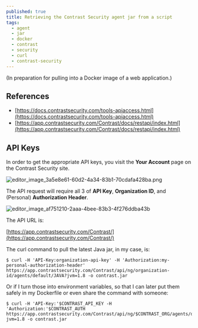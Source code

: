 ```yaml
---
published: true
title: Retrieving the Contrast Security agent jar from a script
tags:
  - agent
  - jar
  - docker
  - contrast
  - security
  - curl
  - contrast-security
---
```

(In preparation for pulling into a Docker image of a web application.)

## References

- [https://docs.contrastsecurity.com/tools-apiaccess.html](https://docs.contrastsecurity.com/tools-apiaccess.html)
- [https://app.contrastsecurity.com/Contrast/docs/restapi/index.html](https://app.contrastsecurity.com/Contrast/docs/restapi/index.html)


## API Keys

In order to get the appropriate API keys, you visit the **Your Account** page on the Contrast Security site.

![editor_image_3a5e8e61-60d2-4a34-83b1-70cdafa428ba.png]({{site.baseurl}}/assets/editor_image_3a5e8e61-60d2-4a34-83b1-70cdafa428ba.png)

The API request will require all 3 of **API Key**, **Organization ID**, and (Personal) **Authorization Header**.

![editor_image_af751210-2aaa-4bee-83b3-4f276ddba43b]({{site.baseurl}}/assets/editor_image_af751210-2aaa-4bee-83b3-4f276ddba43b.png)

The API URL is:

[https://app.contrastsecurity.com/Contrast/](https://app.contrastsecurity.com/Contrast/)

The curl command to pull the latest Java jar, in my case, is:

```shell
$ curl -H 'API-Key:organization-api-key' -H 'Authorization:my-personal-authorization-header' https://app.contrastsecurity.com/Contrast/api/ng/organization-id/agents/default/JAVA?jvm=1.8 -o contrast.jar
```
Or if I turn those into environment variables, so that I can later put them safely in my Dockerfile or even share the command with someone:
```shell
$ curl -H 'API-Key:'$CONTRAST_API_KEY -H 'Authorization:'$CONTRAST_AUTH https://app.contrastsecurity.com/Contrast/api/ng/$CONTRAST_ORG/agents/default/JAVA?jvm=1.8 -o contrast.jar
```

